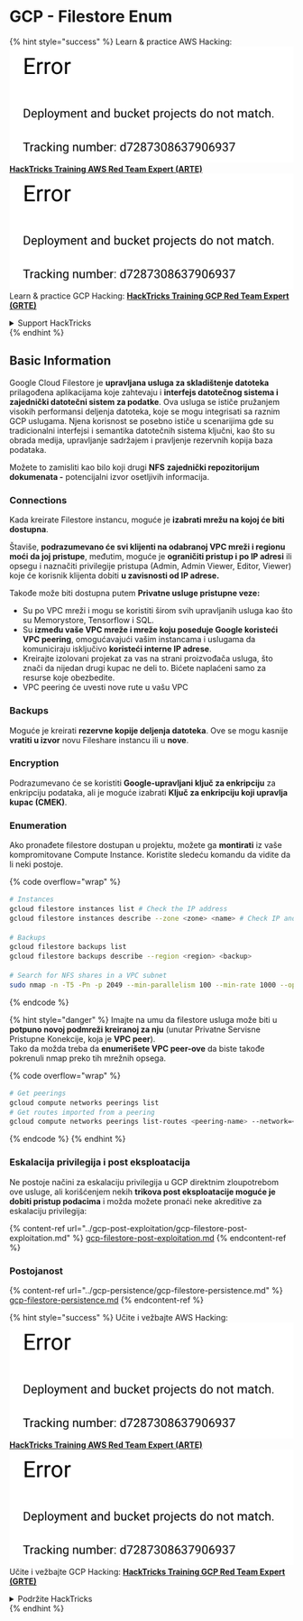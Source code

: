 # GCP - Filestore Enum

{% hint style="success" %}
Learn & practice AWS Hacking:<img src="../../../.gitbook/assets/image (1) (1).png" alt="" data-size="line">[**HackTricks Training AWS Red Team Expert (ARTE)**](https://training.hacktricks.xyz/courses/arte)<img src="../../../.gitbook/assets/image (1) (1).png" alt="" data-size="line">\
Learn & practice GCP Hacking: <img src="../../../.gitbook/assets/image (2).png" alt="" data-size="line">[**HackTricks Training GCP Red Team Expert (GRTE)**<img src="../../../.gitbook/assets/image (2).png" alt="" data-size="line">](https://training.hacktricks.xyz/courses/grte)

<details>

<summary>Support HackTricks</summary>

* Check the [**subscription plans**](https://github.com/sponsors/carlospolop)!
* **Join the** 💬 [**Discord group**](https://discord.gg/hRep4RUj7f) or the [**telegram group**](https://t.me/peass) or **follow** us on **Twitter** 🐦 [**@hacktricks\_live**](https://twitter.com/hacktricks\_live)**.**
* **Share hacking tricks by submitting PRs to the** [**HackTricks**](https://github.com/carlospolop/hacktricks) and [**HackTricks Cloud**](https://github.com/carlospolop/hacktricks-cloud) github repos.

</details>
{% endhint %}

## Basic Information

Google Cloud Filestore je **upravljana usluga za skladištenje datoteka** prilagođena aplikacijama koje zahtevaju i **interfejs datotečnog sistema i zajednički datotečni sistem za podatke**. Ova usluga se ističe pružanjem visokih performansi deljenja datoteka, koje se mogu integrisati sa raznim GCP uslugama. Njena korisnost se posebno ističe u scenarijima gde su tradicionalni interfejsi i semantika datotečnih sistema ključni, kao što su obrada medija, upravljanje sadržajem i pravljenje rezervnih kopija baza podataka.

Možete to zamisliti kao bilo koji drugi **NFS** **zajednički repozitorijum dokumenata -** potencijalni izvor osetljivih informacija.

### Connections

Kada kreirate Filestore instancu, moguće je **izabrati mrežu na kojoj će biti dostupna**.

Štaviše, **podrazumevano će svi klijenti na odabranoj VPC mreži i regionu moći da joj pristupe**, međutim, moguće je **ograničiti pristup i po IP adresi** ili opsegu i naznačiti privilegije pristupa (Admin, Admin Viewer, Editor, Viewer) koje će korisnik klijenta dobiti **u zavisnosti od IP adrese.**

Takođe može biti dostupna putem **Privatne usluge pristupne veze:**

* Su po VPC mreži i mogu se koristiti širom svih upravljanih usluga kao što su Memorystore, Tensorflow i SQL.
* Su **između vaše VPC mreže i mreže koju poseduje Google koristeći VPC peering**, omogućavajući vašim instancama i uslugama da komuniciraju isključivo **koristeći interne IP adrese**.
* Kreirajte izolovani projekat za vas na strani proizvođača usluga, što znači da nijedan drugi kupac ne deli to. Bićete naplaćeni samo za resurse koje obezbedite.
* VPC peering će uvesti nove rute u vašu VPC

### Backups

Moguće je kreirati **rezervne kopije deljenja datoteka**. Ove se mogu kasnije **vratiti u izvor** novu Fileshare instancu ili u **nove**.

### Encryption

Podrazumevano će se koristiti **Google-upravljani ključ za enkripciju** za enkripciju podataka, ali je moguće izabrati **Ključ za enkripciju koji upravlja kupac (CMEK)**.

### Enumeration

Ako pronađete filestore dostupan u projektu, možete ga **montirati** iz vaše kompromitovane Compute Instance. Koristite sledeću komandu da vidite da li neki postoje.

{% code overflow="wrap" %}
```bash
# Instances
gcloud filestore instances list # Check the IP address
gcloud filestore instances describe --zone <zone> <name> # Check IP and access restrictions

# Backups
gcloud filestore backups list
gcloud filestore backups describe --region <region> <backup>

# Search for NFS shares in a VPC subnet
sudo nmap -n -T5 -Pn -p 2049 --min-parallelism 100 --min-rate 1000 --open 10.99.160.2/20
```
{% endcode %}

{% hint style="danger" %}
Imajte na umu da filestore usluga može biti u **potpuno novoj podmreži kreiranoj za nju** (unutar Privatne Servisne Pristupne Konekcije, koja je **VPC peer**).\
Tako da možda treba da **enumerišete VPC peer-ove** da biste takođe pokrenuli nmap preko tih mrežnih opsega.

{% code overflow="wrap" %}
```bash
# Get peerings
gcloud compute networks peerings list
# Get routes imported from a peering
gcloud compute networks peerings list-routes <peering-name> --network=<network-name> --region=<region> --direction=INCOMING
```
{% endcode %}
{% endhint %}

### Eskalacija privilegija i post eksploatacija

Ne postoje načini za eskalaciju privilegija u GCP direktnim zloupotrebom ove usluge, ali korišćenjem nekih **trikova post eksploatacije moguće je dobiti pristup podacima** i možda možete pronaći neke akreditive za eskalaciju privilegija:

{% content-ref url="../gcp-post-exploitation/gcp-filestore-post-exploitation.md" %}
[gcp-filestore-post-exploitation.md](../gcp-post-exploitation/gcp-filestore-post-exploitation.md)
{% endcontent-ref %}

### Postojanost

{% content-ref url="../gcp-persistence/gcp-filestore-persistence.md" %}
[gcp-filestore-persistence.md](../gcp-persistence/gcp-filestore-persistence.md)
{% endcontent-ref %}

{% hint style="success" %}
Učite i vežbajte AWS Hacking:<img src="../../../.gitbook/assets/image (1) (1).png" alt="" data-size="line">[**HackTricks Training AWS Red Team Expert (ARTE)**](https://training.hacktricks.xyz/courses/arte)<img src="../../../.gitbook/assets/image (1) (1).png" alt="" data-size="line">\
Učite i vežbajte GCP Hacking: <img src="../../../.gitbook/assets/image (2).png" alt="" data-size="line">[**HackTricks Training GCP Red Team Expert (GRTE)**<img src="../../../.gitbook/assets/image (2).png" alt="" data-size="line">](https://training.hacktricks.xyz/courses/grte)

<details>

<summary>Podržite HackTricks</summary>

* Proverite [**planove pretplate**](https://github.com/sponsors/carlospolop)!
* **Pridružite se** 💬 [**Discord grupi**](https://discord.gg/hRep4RUj7f) ili [**telegram grupi**](https://t.me/peass) ili **pratite** nas na **Twitteru** 🐦 [**@hacktricks\_live**](https://twitter.com/hacktricks\_live)**.**
* **Podelite hakerske trikove slanjem PR-ova na** [**HackTricks**](https://github.com/carlospolop/hacktricks) i [**HackTricks Cloud**](https://github.com/carlospolop/hacktricks-cloud) github repozitorijume.

</details>
{% endhint %}
